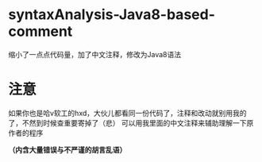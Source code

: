 # syntaxAnalysis-Java8-based-comment
缩小了一点点代码量，加了中文注释，修改为Java8语法

# 注意
如果你也是哈v软工的hxd，大伙儿都看同一份代码了，注释和改动就别用我的了，不然到时候查重要寄掉了（悲）
可以用我里面的中文注释来辅助理解一下原作者的程序

**（内含大量错误与不严谨的胡言乱语）**
